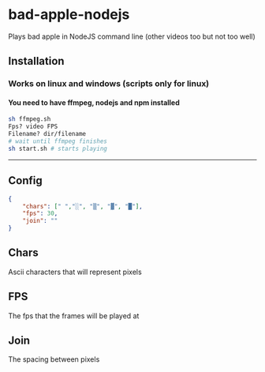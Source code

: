 # bad-apple-nodejs
Plays bad apple in NodeJS command line (other videos too but not too well)

## Installation
### Works on linux and windows (scripts only for linux)
#### You need to have ffmpeg, nodejs and npm installed
```sh
sh ffmpeg.sh
Fps? video FPS
Filename? dir/filename
# wait until ffmpeg finishes
sh start.sh # starts playing
```
---

## Config
```json
{
    "chars": [" ","░", "▒", "▓", "█"],
    "fps": 30,
    "join": ""
}
```

## Chars
Ascii characters that will represent pixels

## FPS
The fps that the frames will be played at

## Join
The spacing between pixels
